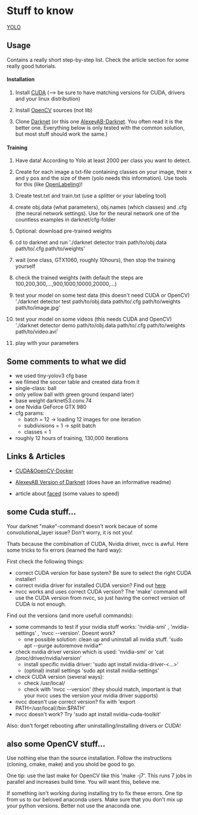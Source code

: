 # Stuff to know

[YOLO](https://pjreddie.com/darknet/yolo/)

## Usage

Contains a really short step-by-step list. Check the article section for some really good tutorials.

#### Installation

1) Install [CUDA](https://developer.nvidia.com/cuda-toolkit) (--> be sure to have matching versions for CUDA, drivers and your linux distribution)

2) Install [OpenCV](https://docs.opencv.org/trunk/d7/d9f/tutorial_linux_install.html) sources (not lib)

3) Clone [Darknet](https://github.com/pjreddie/darknet) (or this one [AlexeyAB-Darknet](https://github.com/AlexeyAB/darknet). You often read it is the better one. Everything below is only tested with the common solution, but most stuff should work the same.)

#### Training

1) Have data! According to Yolo at least 2000 per class you want to detect.

2) Create for each image a txt-file containing classes on your image, their x and y pos and the size of them (yolo needs this information). Use tools for this (like [OpenLabeling](https://github.com/Cartucho/OpenLabeling))!

3) Create test.txt and train.txt (use a splitter or your labeling tool)

4) create obj.data (what parameters), obj.names (which classes) and .cfg (the neural network settings). Use for the neural network one of the countless examples in darknet/cfg-folder

5) Optional: download pre-trained weights

6) cd to darknet and run './darknet detector train path/to/obj.data path/to/.cfg path/to/weights'

7) wait (one class, GTX1060, roughly 10hours), then stop the training yourself

8) check the trained weights (with default the steps are 100,200,300,...,900,1000,10000,20000,...)

9) test your model on some test data (this doesn't need CUDA or OpenCV) './darknet detector test path/to/obj.data path/to/.cfg path/to/weights path/to/image.jpg'

10) test your model on some videos (this needs CUDA and OpenCV) './darknet detector demo path/to/obj.data path/to/.cfg path/to/weights path/to/video.avi'

11) play with your parameters


## Some comments to what we did

* we used tiny-yolov3 cfg base
* we filmed the soccer table and created data from it
* single-class: ball
* only yellow ball with green ground (expand later)
* base weight darknet53.conv.74
* one Nvidia GeForce GTX 980
* cfg params:
    * batch = 12 -> loading 12 images for one iteration
    * subdivisions = 1 -> split batch
    * classes = 1
* roughly 12 hours of training, 130,000 iterations

## Links & Articles

* [CUDA&OpenCV-Docker](https://medium.com/techlogs/compiling-opencv-for-cuda-for-yolo-and-other-cnn-libraries-9ce427c00ff8)
* [AlexeyAB Version of Darknet](https://github.com/AlexeyAB/darknet) (does have an informative readme)

* article about [faced](https://towardsdatascience.com/faced-cpu-real-time-face-detection-using-deep-learning-1488681c1602) (some values to speed)


## some Cuda stuff...

Your darknet "make"-command doesn't work becaue of some convolutional_layer issue? Don't worry, it is not you!

Thats because the combination of CUDA, Nvidia driver, nvcc is awful. Here some tricks to fix errors (learned the hard way):

First check the following things:
* correct CUDA version for base system? Be sure to select the right CUDA installer!
* correct nvidia driver for installed CUDA version? Find out [here](https://docs.nvidia.com/deploy/cuda-compatibility/index.html)
* nvcc works and uses correct CUDA version? The 'make' command will use the CUDA version from nvcc, so just having the correct version of CUDA is not enough.

Find out the versions (and more usefull commands):
* some commands to test if your nvidia stuff works: 'nvidia-smi' , 'nvidia-settings' , 'nvcc --version'. Doesnt work?
    * one possible solution: clean up and uninstall all nvidia stuff. 'sudo apt --purge autoremove nvidia*'
* check nvidia driver version which is used: 'nvidia-smi' or 'cat /proc/driver/nvidia/version'
    * install specific nvidia driver: 'sudo apt install nvidia-driver-<...>'
    * (optinal) install settings 'sudo apt install nvidia-settings'
* check CUDA version (several ways):
    * check /usr/local/<hereAreYourCUDAs>
    * check with 'nvcc --version' (they should match, important is that your nvcc uses the version your nvidia driver supports)      
* nvcc doesn't use correct version? fix with 'export PATH=/usr/local/<yourWantedCUDA>/bin:$PATH'
* nvcc doesn't work? Try 'sudo apt install nvidia-cuda-toolkit'

Also: don't forget rebooting after uninstalling/installing drivers or CUDA!

## also some OpenCV stuff...

Use nothing else than the source installation. Follow the instructions (cloning, cmake, make) and you shold be good to go.

One tip: use the last make for OpenCV like this 'make -j7'. This runs 7 jobs in parallel and increases build time. You will want this, believe me.

If something isn't working during installing try to fix these errors. One tip from us to our beloved anaconda users. Make sure that you don't mix up your python versions. Better not use the anaconda one.
